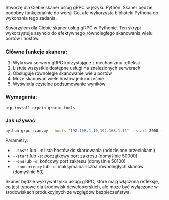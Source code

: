 Stworzę dla Ciebie skaner usług gRPC w języku Python. Skaner będzie podobny funkcjonalnie do wersji Go, ale wykorzysta biblioteki Pythona do wykonania tego zadania.

Stworzyłem dla Ciebie skaner usług gRPC w Pythonie. Ten skrypt wykorzystuje asyncio do efektywnego równoległego skanowania wielu portów i hostów.

### Główne funkcje skanera:

1. Wykrywa serwery gRPC korzystające z mechanizmu refleksji
2. Listuje wszystkie dostępne usługi na znalezionych serwerach
3. Obsługuje równoległe skanowanie wielu portów
4. Może skanować wiele hostów jednocześnie
5. Wyświetla czytelne podsumowanie wyników

### Wymagania:

```
pip install grpcio grpcio-tools
```

### Jak używać:

```bash
python grpc-scan.py --hosts "192.168.1.10,192.168.1.11" --start 8000 --end 9000 --concurrency 50
```

Parametry:
- `--hosts` lub `-H`: lista hostów do skanowania (oddzielone przecinkami)
- `--start` lub `-s`: początkowy port zakresu (domyślnie 50000)
- `--end` lub `-e`: końcowy port zakresu (domyślnie 50100)
- `--concurrency` lub `-c`: maksymalna liczba równoległych skanów (domyślnie 50)

Skaner będzie wykrywał tylko usługi gRPC, które mają włączoną refleksję, co jest typowe dla środowisk deweloperskich, ale może być wyłączone w środowiskach produkcyjnych ze względów bezpieczeństwa.